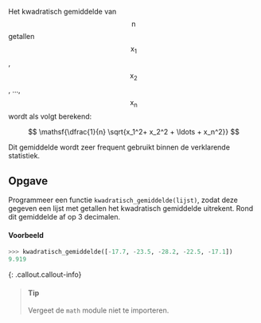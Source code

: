 Het kwadratisch gemiddelde van $$\mathsf{n}$$ getallen $$\mathsf{x_1}$$, $$\mathsf{x_2}$$, ..., $$\mathsf{x_n}$$ wordt als volgt berekend:

$$
\mathsf{\dfrac{1}{n} \sqrt{x_1^2+ x_2^2 + \ldots + x_n^2}}
$$

Dit gemiddelde wordt zeer frequent gebruikt binnen de verklarende statistiek.

## Opgave

Programmeer een functie `kwadratisch_gemiddelde(lijst)`, zodat deze gegeven een lijst met getallen het kwadratisch gemiddelde uitrekent. Rond dit gemiddelde af op 3 decimalen.

#### Voorbeeld

```python
>>> kwadratisch_gemiddelde([-17.7, -23.5, -28.2, -22.5, -17.1])
9.919
```

{: .callout.callout-info}
> #### Tip
> Vergeet de `math` module niet te importeren.

